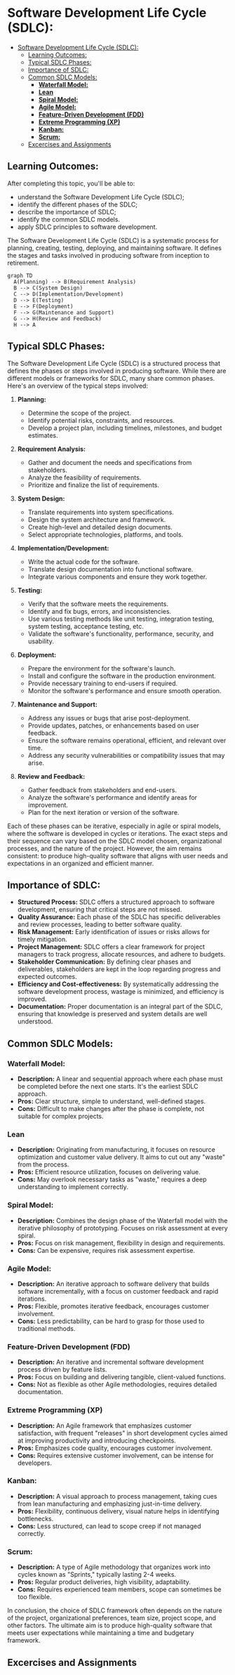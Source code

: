 # Software Development Life Cycle (SDLC):

- [Software Development Life Cycle (SDLC):](#software-development-life-cycle-sdlc)
  - [Learning Outcomes:](#learning-outcomes)
  - [Typical SDLC Phases:](#typical-sdlc-phases)
  - [Importance of SDLC:](#importance-of-sdlc)
  - [Common SDLC Models:](#common-sdlc-models)
    - [**Waterfall Model:**](#waterfall-model)
    - [**Lean**](#lean)
    - [**Spiral Model:**](#spiral-model)
    - [**Agile Model:**](#agile-model)
    - [**Feature-Driven Development (FDD)**](#feature-driven-development-fdd)
    - [**Extreme Programming (XP)**](#extreme-programming-xp)
    - [**Kanban:**](#kanban)
    - [**Scrum:**](#scrum)
  - [Excercises and Assignments](#excercises-and-assignments)

## Learning Outcomes:

After completing this topic, you'll be able to:

- understand the Software Development Life Cycle (SDLC);
- identify the different phases of the SDLC;
- describe the importance of SDLC;
- identify the common SDLC models.
- apply SDLC principles to software development.

The Software Development Life Cycle (SDLC) is a systematic process for planning, creating, testing, deploying, and maintaining software. It defines the stages and tasks involved in producing software from inception to retirement.

```mermaid
graph TD
  A(Planning) --> B(Requirement Analysis)
  B --> C(System Design)
  C --> D(Implementation/Development)
  D --> E(Testing)
  E --> F(Deployment)
  F --> G(Maintenance and Support)
  G --> H(Review and Feedback)
  H --> A

```

## Typical SDLC Phases:

The Software Development Life Cycle (SDLC) is a structured process that defines the phases or steps involved in producing software. While there are different models or frameworks for SDLC, many share common phases. Here's an overview of the typical steps involved:

1. **Planning:**

   - Determine the scope of the project.
   - Identify potential risks, constraints, and resources.
   - Develop a project plan, including timelines, milestones, and budget estimates.

2. **Requirement Analysis:**

   - Gather and document the needs and specifications from stakeholders.
   - Analyze the feasibility of requirements.
   - Prioritize and finalize the list of requirements.

3. **System Design:**

   - Translate requirements into system specifications.
   - Design the system architecture and framework.
   - Create high-level and detailed design documents.
   - Select appropriate technologies, platforms, and tools.

4. **Implementation/Development:**

   - Write the actual code for the software.
   - Translate design documentation into functional software.
   - Integrate various components and ensure they work together.

5. **Testing:**

   - Verify that the software meets the requirements.
   - Identify and fix bugs, errors, and inconsistencies.
   - Use various testing methods like unit testing, integration testing, system testing, acceptance testing, etc.
   - Validate the software's functionality, performance, security, and usability.

6. **Deployment:**

   - Prepare the environment for the software's launch.
   - Install and configure the software in the production environment.
   - Provide necessary training to end-users if required.
   - Monitor the software's performance and ensure smooth operation.

7. **Maintenance and Support:**

   - Address any issues or bugs that arise post-deployment.
   - Provide updates, patches, or enhancements based on user feedback.
   - Ensure the software remains operational, efficient, and relevant over time.
   - Address any security vulnerabilities or compatibility issues that may arise.

8. **Review and Feedback:**
   - Gather feedback from stakeholders and end-users.
   - Analyze the software's performance and identify areas for improvement.
   - Plan for the next iteration or version of the software.

Each of these phases can be iterative, especially in agile or spiral models, where the software is developed in cycles or iterations. The exact steps and their sequence can vary based on the SDLC model chosen, organizational processes, and the nature of the project. However, the aim remains consistent: to produce high-quality software that aligns with user needs and expectations in an organized and efficient manner.

## Importance of SDLC:

- **Structured Process:** SDLC offers a structured approach to software development, ensuring that critical steps are not missed.
- **Quality Assurance:** Each phase of the SDLC has specific deliverables and review processes, leading to better software quality.
- **Risk Management:** Early identification of issues or risks allows for timely mitigation.
- **Project Management:** SDLC offers a clear framework for project managers to track progress, allocate resources, and adhere to budgets.
- **Stakeholder Communication:** By defining clear phases and deliverables, stakeholders are kept in the loop regarding progress and expected outcomes.
- **Efficiency and Cost-effectiveness:** By systematically addressing the software development process, wastage is minimized, and efficiency is improved.
- **Documentation:** Proper documentation is an integral part of the SDLC, ensuring that knowledge is preserved and system details are well understood.

## Common SDLC Models:

### **Waterfall Model:**

- **Description:** A linear and sequential approach where each phase must be completed before the next one starts. It's the earliest SDLC approach.
- **Pros:** Clear structure, simple to understand, well-defined stages.
- **Cons:** Difficult to make changes after the phase is complete, not suitable for complex projects.

### **Lean**

- **Description:** Originating from manufacturing, it focuses on resource optimization and customer value delivery. It aims to cut out any "waste" from the process.
- **Pros:** Efficient resource utilization, focuses on delivering value.
- **Cons:** May overlook necessary tasks as "waste," requires a deep understanding to implement correctly.

### **Spiral Model:**

- **Description:** Combines the design phase of the Waterfall model with the iterative philosophy of prototyping. Focuses on risk assessment at every spiral.
- **Pros:** Focus on risk management, flexibility in design and requirements.
- **Cons:** Can be expensive, requires risk assessment expertise.

### **Agile Model:**

- **Description:** An iterative approach to software delivery that builds software incrementally, with a focus on customer feedback and rapid iterations.
- **Pros:** Flexible, promotes iterative feedback, encourages customer involvement.
- **Cons:** Less predictability, can be hard to grasp for those used to traditional methods.

### **Feature-Driven Development (FDD)**

- **Description:** An iterative and incremental software development process driven by feature lists.
- **Pros:** Focus on building and delivering tangible, client-valued functions.
- **Cons:** Not as flexible as other Agile methodologies, requires detailed documentation.

### **Extreme Programming (XP)**

- **Description:** An Agile framework that emphasizes customer satisfaction, with frequent "releases" in short development cycles aimed at improving productivity and introducing checkpoints.
- **Pros:** Emphasizes code quality, encourages customer involvement.
- **Cons:** Requires extensive customer involvement, can be intense for developers.

### **Kanban:**

- **Description:** A visual approach to process management, taking cues from lean manufacturing and emphasizing just-in-time delivery.
- **Pros:** Flexibility, continuous delivery, visual nature helps in identifying bottlenecks.
- **Cons:** Less structured, can lead to scope creep if not managed correctly.

### **Scrum:**

- **Description:** A type of Agile methodology that organizes work into cycles known as "Sprints," typically lasting 2-4 weeks.
- **Pros:** Regular product deliveries, high visibility, adaptability.
- **Cons:** Requires experienced team members, scope can sometimes be too flexible.

In conclusion, the choice of SDLC framework often depends on the nature of the project, organizational preferences, team size, project scope, and other factors. The ultimate aim is to produce high-quality software that meets user expectations while maintaining a time and budgetary framework.

## Excercises and Assignments

